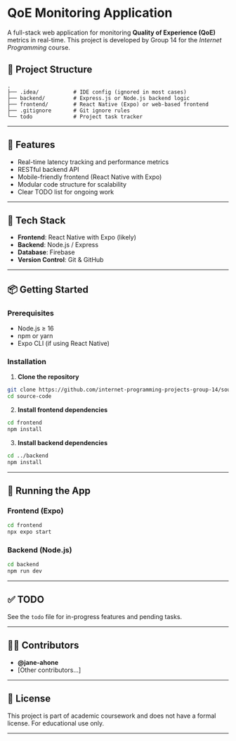 # QoE Monitoring Application

A full-stack web application for monitoring **Quality of Experience (QoE)** metrics in real-time. This project is developed by Group 14 for the _Internet Programming_ course.

## 📁 Project Structure

```
.
├── .idea/           # IDE config (ignored in most cases)
├── backend/         # Express.js or Node.js backend logic
├── frontend/        # React Native (Expo) or web-based frontend
├── .gitignore       # Git ignore rules
└── todo             # Project task tracker
```

---

## 🚀 Features

- Real-time latency tracking and performance metrics
- RESTful backend API
- Mobile-friendly frontend (React Native with Expo)
- Modular code structure for scalability
- Clear TODO list for ongoing work

---

## 🧰 Tech Stack

- **Frontend**: React Native with Expo (likely)
- **Backend**: Node.js / Express
- **Database**: Firebase
- **Version Control**: Git & GitHub

---

## 📦 Getting Started

### Prerequisites

- Node.js ≥ 16
- npm or yarn
- Expo CLI (if using React Native)

### Installation

1. **Clone the repository**

```bash
git clone https://github.com/internet-programming-projects-group-14/source-code.git
cd source-code
```

2. **Install frontend dependencies**

```bash
cd frontend
npm install
```

3. **Install backend dependencies**

```bash
cd ../backend
npm install
```

---

## 📲 Running the App

### Frontend (Expo)

```bash
cd frontend
npx expo start
```

### Backend (Node.js)

```bash
cd backend
npm run dev
```

---

## ✅ TODO

See the `todo` file for in-progress features and pending tasks.

---

## 👩‍💻 Contributors

- **@jane-ahone**
- \[Other contributors...]

---

## 📝 License

This project is part of academic coursework and does not have a formal license. For educational use only.

---

